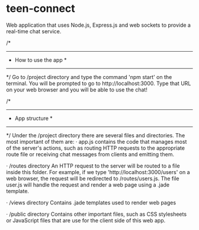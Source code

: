 # teen-connect
Web application that uses Node.js, Express.js and web sockets to provide a real-time chat service.

/*
 **********************
 * How to use the app *
 **********************
 */
Go to /project directory and type the command 'npm start' on the terminal. You will be prompted to go to http://localhost:3000. Type that URL on your web browser and you will be able to use the chat!

/*
 *****************
 * App structure *
 *****************
 */
Under the /project directory there are several files and directories. The most important of them are:
  · app.js
    contains the code that manages most of the server's actions, such as routing HTTP requests to the appropriate route file or receiving chat messages from clients and emitting them.

  · /routes directory
    An HTTP request to the server will be routed to a file inside this folder. For example, if we type 'http://localhost:3000/users' on a web browser, the request will be redirected to /routes/users.js. The file user.js will handle the request and render a web page using a .jade template.
    
  · /views directory
    Contains .jade templates used to render web pages
  
  · /public directory
    Contains other important files, such as CSS stylesheets or JavaScript files that are use for the client side of this web app.
